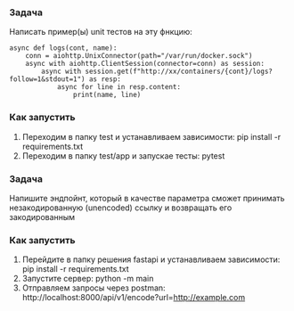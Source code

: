 ### Задача
Написать пример(ы) unit тестов на эту фнкцию:
```
async def logs(cont, name):
    conn = aiohttp.UnixConnector(path="/var/run/docker.sock")
    async with aiohttp.ClientSession(connector=conn) as session:
        async with session.get(f"http://xx/containers/{cont}/logs?follow=1&stdout=1") as resp:
            async for line in resp.content:
                print(name, line)
```

### Как запустить
1. Переходим в папку test и устанавливаем зависимости: pip install -r requirements.txt
2. Переходим в папку test/app и запускае тесты: pytest

### Задача
Напишите эндпойнт, который в качестве параметра сможет принимать незакодированную (unencoded) ссылку и возвращать его закодированным 

### Как запустить
1. Перейдите в папку решения fastapi и устанавливаем зависимости: pip install -r requirements.txt
2. Запустите сервер: python -m main
3. Отправляем запросы через postman: http://localhost:8000/api/v1/encode?url=http://example.com
